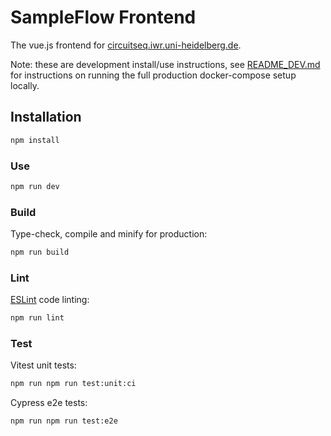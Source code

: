 # SampleFlow Frontend

The vue.js frontend for [circuitseq.iwr.uni-heidelberg.de](https://circuitseq.iwr.uni-heidelberg.de/).

Note: these are development install/use instructions, see
[README_DEV.md](https://github.com/ssciwr/sample_flow/blob/main/README_DEV.md)
for instructions on running the full production docker-compose setup locally.

## Installation

```bash
npm install
```

### Use

```bash
npm run dev
```

### Build

Type-check, compile and minify for production:

```bash
npm run build
```

### Lint

[ESLint](https://eslint.org/) code linting:

```bash
npm run lint
```

### Test

Vitest unit tests:

```bash
npm run npm run test:unit:ci
```

Cypress e2e tests:

```bash
npm run npm run test:e2e
```

